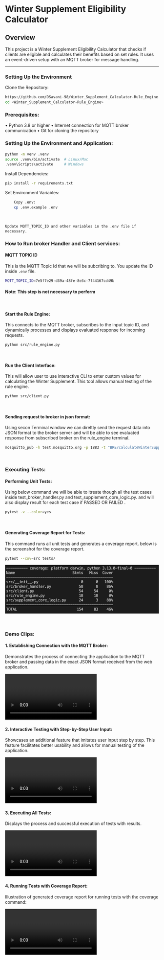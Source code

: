 # Winter Supplement Eligibility Calculator

## Overview
This project is a Winter Supplement Eligibility Calculator that checks if clients are eligible and calculates their benefits based on set rules. It uses an event-driven setup with an MQTT broker for message handling.

---

### Setting Up the Environment

Clone the Repository:
```bash
https://github.com/DSavani-98/Winter_Supplement_Calculator-Rule_Engine.git
cd <Winter_Supplement_Calculator-Rule_Engine>
```

### Prerequisites:

•	Python 3.8 or higher
•	Internet connection for MQTT broker communication
•	Git for cloning the repository


### Setting Up the Environment and Application:
```bash
python -m venv .venv
source .venv/bin/activate  # Linux/Mac
.venv\Scripts\activate     # Windows
```


Install Dependencies:
```bash
pip install -r requirements.txt
```

Set Environment Variables:
```bash
	Copy .env:
	cp .env.example .env
```
<br>

	Update MQTT_TOPIC_ID and other variables in the .env file if necessary.

### How to Run broker Handler and Client services:

#### MQTT TOPIC ID ####
This is the MQTT Topic Id that we will be subcribing to. You update the ID inside `.env` file.
```bash
MQTT_TOPIC_ID=7e5f7e29-d39a-48fe-8e3c-7f44167cd49b
```  
#### Note: This step is not necessary to perform ####
<br>


#### Start the Rule Engine:
This connects to the MQTT broker, subscribes to the input topic ID, and dynamically processes and displays evaluated response for incoming requests.
```bash
python src/rule_engine.py
```
<br>


#### Run the Client Interface:
This will allow user to use interactive CLI to enter custom values for calculating the Winter Supplement. This tool allows manual testing of the rule engine.
```bash
python src/client.py
```

<br>

#### Sending request to broker in json format:
Using secon Terminal window we can direltly send the request data into JSON format to the broker server and will be able to see evaluated response from subscribed broker on the rule_engine terminal.
```bash
mosquitto_pub -h test.mosquitto.org -p 1883 -t "BRE/calculateWinterSupplementInput/7e5f7e29-d39a-48fe-8e3c-7f44167cd49b" -m '{"id": "WS001", "numberOfChildren": 2, "familyComposition": "single", "familyUnitInPayForDecember": true}'
```
<br>


### Executing Tests:

#### Performing Unit Tests:
Using below command we will be able to itreate though all the test cases inside test_broker_handler.py and test_supplement_core_logic.py. and will also display result for each test case if PASSED OR FAILED .
```bash
pytest -v --color=yes
```
<br>


#### Generating Coverage Report for Tests:
This command runs all unit tests and generates a coverage report. below is the screenshot for the coverage report.
```bash
pytest --cov=src tests/
```
![alt text](media/image.png)

<br>



### Demo Clips:

#### 1. Establishing Connection with the MQTT Broker:
Demonstrates the process of connecting the application to the MQTT broker and passing data in the exact JSON format received from the web application.

<video controls src="media/recording_1.mp4" title="Title"></video>
		

#### 2. Interactive Testing with Step-by-Step User Input:
Showcases an additional feature that imitates user input step by step. This feature facilitates better usability and allows for manual testing of the application.

<video controls src="media/recording_2.mp4" title="Title"></video>
	
#### 3.	Executing All Tests:
Displays the process and successful execution of tests with results. 

<video controls src="media/testRecording_1.mp4" title="Title"></video>


#### 4.	Running Tests with Coverage Report:
Illustration of generated coverage report for running tests with the coverage command:

<video controls src="media/testRecording_2.mp4" title="Title"></video>
